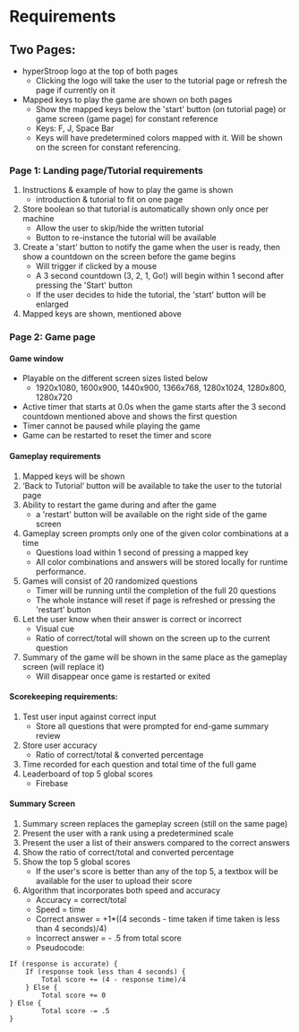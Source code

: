 # Requirements
## Two Pages:
* hyperStroop logo at the top of both pages
    * Clicking the logo will take the user to the tutorial page or refresh the page if currently on it
* Mapped keys to play the game are shown on both pages
    * Show the mapped keys below the 'start' button (on tutorial page) or game screen (game page) for constant reference
    * Keys: F, J, Space Bar
    * Keys will have predetermined colors mapped with it. Will be shown on the screen for constant referencing.
### Page 1: Landing page/Tutorial requirements
1. Instructions & example of how to play the game is shown
    * introduction & tutorial to fit on one page
2. Store boolean so that tutorial is automatically shown only once per machine
    * Allow the user to skip/hide the written tutorial
    * Button to re-instance the tutorial will be available
3. Create a 'start' button to notify the game when the user is ready, then show a countdown on the screen before the game begins
    * Will trigger if clicked by a mouse
    * A 3 second countdown (3, 2, 1, Go!) will begin within 1 second after pressing the 'Start' button
    * If the user decides to hide the tutorial, the 'start' button will be enlarged
4. Mapped keys are shown, mentioned above
### Page 2: Game page
#### Game window
* Playable on the different screen sizes listed below
    * 1920x1080, 1600x900, 1440x900, 1366x768, 1280x1024, 1280x800, 1280x720
* Active timer that starts at 0.0s when the game starts after the 3 second countdown mentioned above and shows the first question
* Timer cannot be paused while playing the game
* Game can be restarted to reset the timer and score
#### Gameplay requirements
1. Mapped keys will be shown
2. ‘Back to Tutorial’ button will be available to take the user to the tutorial page
3. Ability to restart the game during and after the game
    * a 'restart' button will be available on the right side of the game screen
4. Gameplay screen prompts only one of the given color combinations at a time
    * Questions load within 1 second of pressing a mapped key
    * All color combinations and answers will be stored locally for runtime performance.
5. Games will consist of 20 randomized questions 
    * Timer will be running until the completion of the full 20 questions
    * The whole instance will reset if page is refreshed or pressing the 'restart' button
6. Let the user know when their answer is correct or incorrect
    * Visual cue
    * Ratio of correct/total will shown on the screen up to the current question
7. Summary of the game will be shown in the same place as the gameplay screen (will replace it)
    * Will disappear once game is restarted or exited
#### Scorekeeping requirements: 
1. Test user input against correct input 
    * Store all questions that were prompted for end-game summary review
2. Store user accuracy
    * Ratio of correct/total & converted percentage
3. Time recorded for each question and total time of the full game
4. Leaderboard of top 5 global scores
    * Firebase
#### Summary Screen
1. Summary screen replaces the gameplay screen (still on the same page)
2. Present the user with a rank using a predetermined scale
3. Present the user a list of their answers compared to the correct answers
4. Show the ratio of correct/total and converted percentage
5. Show the top 5 global scores
    * If the user's score is better than any of the top 5, a textbox will be available for the user to upload their score
5. Algorithm that incorporates both speed and accuracy
    * Accuracy = correct/total
    * Speed = time
    * Correct answer = +1*((4 seconds - time taken if time taken is less than 4 seconds)/4)
    * Incorrect answer = - .5 from total score
    * Pseudocode:
``` 
If (response is accurate) {
	If (response took less than 4 seconds) {
		Total score += (4 - response time)/4
	} Else {
		Total score += 0 
} Else {
		Total score -= .5
} 
```

